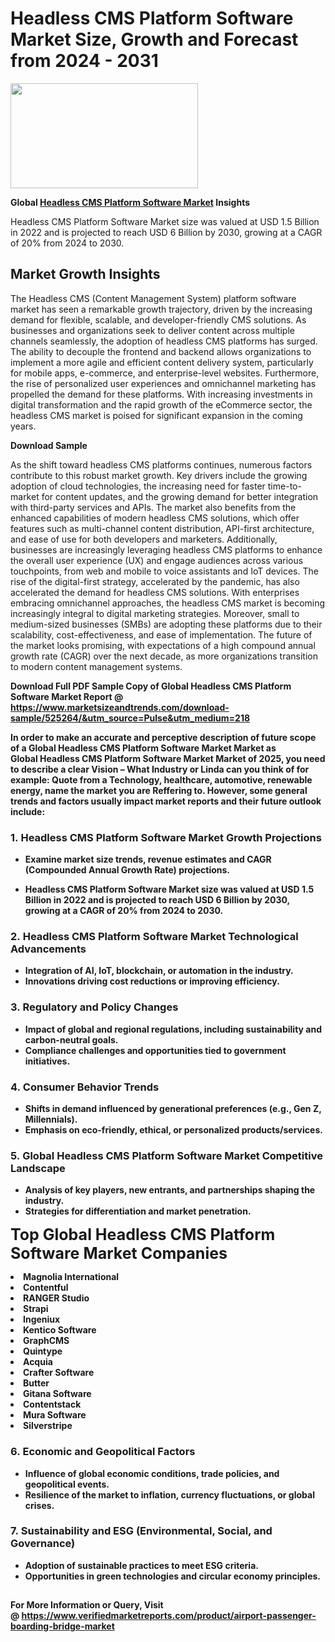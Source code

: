 <H1>Headless CMS Platform Software Market Size, Growth and Forecast from 2024 - 2031</H1><img class="aligncenter size-medium wp-image-584254" src="https://thirdeyenews.in/wp-content/uploads/2024/09/Global-Market-Research-300x168.jpeg" alt="" width="300" height="168" /><p><strong>Global&nbsp;<a href="https://www.marketsizeandtrends.com/download-sample/525264/&amp;utm_source=Pulse&amp;utm_medium=218">Headless CMS Platform Software Market</a> Insights</strong></p><p>Headless CMS Platform Software Market size was valued at USD 1.5 Billion in 2022 and is projected to reach USD 6 Billion by 2030, growing at a CAGR of 20% from 2024 to 2030.</p><p><h2>Market Growth Insights</h2> <p>The Headless CMS (Content Management System) platform software market has seen a remarkable growth trajectory, driven by the increasing demand for flexible, scalable, and developer-friendly CMS solutions. As businesses and organizations seek to deliver content across multiple channels seamlessly, the adoption of headless CMS platforms has surged. The ability to decouple the frontend and backend allows organizations to implement a more agile and efficient content delivery system, particularly for mobile apps, e-commerce, and enterprise-level websites. Furthermore, the rise of personalized user experiences and omnichannel marketing has propelled the demand for these platforms. With increasing investments in digital transformation and the rapid growth of the eCommerce sector, the headless CMS market is poised for significant expansion in the coming years.</p> <p><strong>Download Sample</strong></p> <p>As the shift toward headless CMS platforms continues, numerous factors contribute to this robust market growth. Key drivers include the growing adoption of cloud technologies, the increasing need for faster time-to-market for content updates, and the growing demand for better integration with third-party services and APIs. The market also benefits from the enhanced capabilities of modern headless CMS solutions, which offer features such as multi-channel content distribution, API-first architecture, and ease of use for both developers and marketers. Additionally, businesses are increasingly leveraging headless CMS platforms to enhance the overall user experience (UX) and engage audiences across various touchpoints, from web and mobile to voice assistants and IoT devices. The rise of the digital-first strategy, accelerated by the pandemic, has also accelerated the demand for headless CMS solutions. With enterprises embracing omnichannel approaches, the headless CMS market is becoming increasingly integral to digital marketing strategies. Moreover, small to medium-sized businesses (SMBs) are adopting these platforms due to their scalability, cost-effectiveness, and ease of implementation. The future of the market looks promising, with expectations of a high compound annual growth rate (CAGR) over the next decade, as more organizations transition to modern content management systems. <p><strong></p><p><span class=""><strong>Download Full PDF Sample Copy of Global Headless CMS Platform Software Market Report</strong> @ <a href="https://www.marketsizeandtrends.com/download-sample/525264/&amp;utm_source=Pulse&amp;utm_medium=218" target="_blank">https://www.marketsizeandtrends.com/download-sample/525264/&amp;utm_source=Pulse&amp;utm_medium=218</a></span></p><p>In order to make an accurate and perceptive description of future scope of a Global&nbsp;Headless CMS Platform Software Market Market as Global&nbsp;Headless CMS Platform Software Market Market of 2025, you need to describe a clear Vision &ndash; What Industry or Linda can you think of for example: Quote from a Technology, healthcare, automotive, renewable energy, name the market you are Reffering to. However, some general trends and factors usually impact market reports and their future outlook include:</p><h3>1.&nbsp;<strong>Headless CMS Platform Software Market Growth Projections</strong></h3><ul><li>Examine market size trends, revenue estimates and CAGR (Compounded Annual Growth Rate) projections.</li><li><p>Headless CMS Platform Software Market size was valued at USD 1.5 Billion in 2022 and is projected to reach USD 6 Billion by 2030, growing at a CAGR of 20% from 2024 to 2030.</p></li></ul><h3>2.&nbsp;<strong>Headless CMS Platform Software Market Technological Advancements</strong></h3><ul><li>Integration of AI, IoT, blockchain, or automation in the industry.</li><li>Innovations driving cost reductions or improving efficiency.</li></ul><h3>3.&nbsp;<strong>Regulatory and Policy Changes</strong></h3><ul><li>Impact of global and regional regulations, including sustainability and carbon-neutral goals.</li><li>Compliance challenges and opportunities tied to government initiatives.</li></ul><h3>4.&nbsp;<strong>Consumer Behavior Trends</strong></h3><ul><li>Shifts in demand influenced by generational preferences (e.g., Gen Z, Millennials).</li><li>Emphasis on eco-friendly, ethical, or personalized products/services.</li></ul><h3>5.&nbsp;<strong>Global Headless CMS Platform Software Market Competitive Landscape</strong></h3><ul><li>Analysis of key players, new entrants, and partnerships shaping the industry.</li><li>Strategies for differentiation and market penetration.</li></ul><p data-pm-slice="1 1 []"><span style="color: inherit; font-family: inherit; font-size: 25px;">Top Global Headless CMS Platform Software Market Companies</span></p><div class="" data-test-id=""><p><li>Magnolia International</li><li> Contentful</li><li> RANGER Studio</li><li> Strapi</li><li> Ingeniux</li><li> Kentico Software</li><li> GraphCMS</li><li> Quintype</li><li> Acquia</li><li> Crafter Software</li><li> Butter</li><li> Gitana Software</li><li> Contentstack</li><li> Mura Software</li><li> Silverstripe</li></p></div><h3>6.&nbsp;<strong>Economic and Geopolitical Factors</strong></h3><ul><li>Influence of global economic conditions, trade policies, and geopolitical events.</li><li>Resilience of the market to inflation, currency fluctuations, or global crises.</li></ul><h3>7.&nbsp;<strong>Sustainability and ESG (Environmental, Social, and Governance)</strong></h3><ul><li>Adoption of sustainable practices to meet ESG criteria.</li><li>Opportunities in green technologies and circular economy principles.</li></ul><h2><strong style="font-size: 14px;">For More Information or Query, Visit @&nbsp;</strong><a style="background-color: #ffffff; font-size: 14px;" href="https://www.marketsizeandtrends.com/report/headless-cms-platform-software-market/" target="_blank">https://www.verifiedmarketreports.com/product/airport-passenger-boarding-bridge-market</a></h2>
